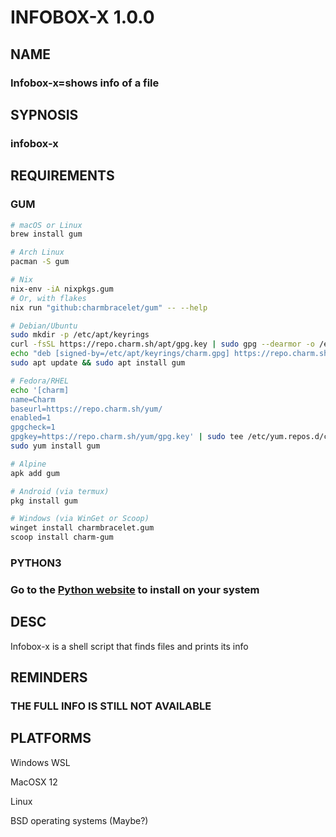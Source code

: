 # INFOBOX-X 1.0.0

## NAME 

### **Infobox-x=shows info of a file**

## SYPNOSIS

### infobox-x 


## REQUIREMENTS

### GUM
```sh
# macOS or Linux
brew install gum

# Arch Linux
pacman -S gum

# Nix
nix-env -iA nixpkgs.gum
# Or, with flakes
nix run "github:charmbracelet/gum" -- --help

# Debian/Ubuntu
sudo mkdir -p /etc/apt/keyrings
curl -fsSL https://repo.charm.sh/apt/gpg.key | sudo gpg --dearmor -o /etc/apt/keyrings/charm.gpg
echo "deb [signed-by=/etc/apt/keyrings/charm.gpg] https://repo.charm.sh/apt/ * *" | sudo tee /etc/apt/sources.list.d/charm.list
sudo apt update && sudo apt install gum

# Fedora/RHEL
echo '[charm]
name=Charm
baseurl=https://repo.charm.sh/yum/
enabled=1
gpgcheck=1
gpgkey=https://repo.charm.sh/yum/gpg.key' | sudo tee /etc/yum.repos.d/charm.repo
sudo yum install gum

# Alpine
apk add gum

# Android (via termux)
pkg install gum

# Windows (via WinGet or Scoop)
winget install charmbracelet.gum
scoop install charm-gum
```

### PYTHON3

### Go to the [Python website](https://python.org) to install on your system


## DESC

Infobox-x is a shell script that finds files and prints its info 


## REMINDERS
### THE FULL INFO IS STILL NOT AVAILABLE

## PLATFORMS 

Windows WSL

MacOSX 12

Linux 

BSD operating systems (Maybe?)